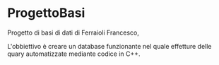 # ProgettoBasi

Progetto di basi di dati di Ferraioli Francesco,

L'obbiettivo è creare un database funzionante nel quale effetture delle quary automatizzate mediante codice in C++.
 
